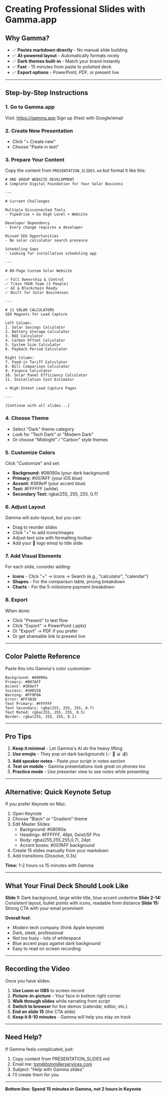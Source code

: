 # Creating Professional Slides with Gamma.app

## Why Gamma?
- ✅ **Pastes markdown directly** - No manual slide building
- ✅ **AI-powered layout** - Automatically formats nicely
- ✅ **Dark themes built-in** - Match your brand instantly
- ✅ **Fast** - 15 minutes from paste to polished deck
- ✅ **Export options** - PowerPoint, PDF, or present live

---

## Step-by-Step Instructions

### 1. Go to Gamma.app
Visit: https://gamma.app
Sign up (free) with Google/email

### 2. Create New Presentation
- Click "+ Create new"
- Choose "Paste in text"

### 3. Prepare Your Content
Copy the content from `PRESENTATION_SLIDES.md` but format it like this:

```
# ONE GROUP WEBSITE DEVELOPMENT
A Complete Digital Foundation for Your Solar Business

---

# Current Challenges

Multiple Disconnected Tools
- Pipedrive + Go High Level + Website

Developer Dependency
- Every change requires a developer

Missed SEO Opportunities
- No solar calculator search presence

Scheduling Gaps
- Looking for installation scheduling app

---

# 80-Page Custom Solar Website

✅ Full Ownership & Control
✅ Train YOUR Team (2 People)
✅ AI & Blockchain Ready
✅ Built for Solar Businesses

---

# 11 SOLAR CALCULATORS
SEO Magnets for Lead Capture

Left Column:
1. Solar Savings Calculator
2. Battery Storage Calculator
3. ROI Calculator
4. Carbon Offset Calculator
5. System Size Calculator
6. Payback Period Calculator

Right Column:
7. Feed-in Tariff Calculator
8. Bill Comparison Calculator
9. Finance Calculator
10. Solar Panel Efficiency Calculator
11. Installation Cost Estimator

= High-Intent Lead Capture Pages

---

[Continue with all slides...]
```

### 4. Choose Theme
- Select "Dark" theme category
- Look for "Tech Dark" or "Modern Dark"
- Or choose "Midnight" / "Carbon" style themes

### 5. Customize Colors
Click "Customize" and set:
- **Background:** #08090a (your dark background)
- **Primary:** #007AFF (your iOS blue)
- **Accent:** #369eff (your accent blue)
- **Text:** #FFFFFF (white)
- **Secondary Text:** rgba(255, 255, 255, 0.7)

### 6. Adjust Layout
Gamma will auto-layout, but you can:
- Drag to reorder slides
- Click "+" to add icons/images
- Adjust text size with formatting toolbar
- Add your 🔷 logo emoji to title slide

### 7. Add Visual Elements
For each slide, consider adding:
- **Icons** - Click "+" → Icons → Search (e.g., "calculator", "calendar")
- **Shapes** - For the comparison table, pricing breakdown
- **Charts** - For the 5-milestone payment breakdown

### 8. Export
When done:
- Click "Present" to test flow
- Click "Export" → PowerPoint (.pptx)
- Or "Export" → PDF if you prefer
- Or get shareable link to present live

---

## Color Palette Reference

Paste this into Gamma's color customizer:

```
Background: #08090a
Primary: #007AFF
Accent: #369eff
Success: #30D158
Warning: #FF9F0A
Error: #FF3B30
Text Primary: #FFFFFF
Text Secondary: rgba(255, 255, 255, 0.7)
Text Muted: rgba(255, 255, 255, 0.5)
Border: rgba(255, 255, 255, 0.1)
```

---

## Pro Tips

1. **Keep it minimal** - Let Gamma's AI do the heavy lifting
2. **Use emojis** - They pop on dark backgrounds (✅ 🎯 📊 💰)
3. **Add speaker notes** - Paste your script in notes section
4. **Test on mobile** - Gamma presentations look great on phones too
5. **Practice mode** - Use presenter view to see notes while presenting

---

## Alternative: Quick Keynote Setup

If you prefer Keynote on Mac:

1. Open Keynote
2. Choose "Black" or "Gradient" theme
3. Edit Master Slides:
   - Background: #08090a
   - Headings: #FFFFFF, 48pt, Geist/SF Pro
   - Body: rgba(255,255,255,0.7), 24pt
   - Accent boxes: #007AFF background
4. Create 15 slides manually from your markdown
5. Add transitions (Dissolve, 0.3s)

**Time:** 1-2 hours vs 15 minutes with Gamma

---

## What Your Final Deck Should Look Like

**Slide 1:** Dark background, large white title, blue accent underline
**Slide 2-14:** Consistent layout, bullet points with icons, readable from distance
**Slide 15:** Strong CTA with your email prominent

**Overall feel:**
- Modern tech company (think Apple keynote)
- Dark, sleek, professional
- Not too busy - lots of whitespace
- Blue accent pops against dark background
- Easy to read on screen recording

---

## Recording the Video

Once you have slides:

1. **Use Loom or OBS** to screen record
2. **Picture-in-picture** - Your face in bottom right corner
3. **Walk through slides** while narrating from script
4. **Switch to browser** for live demos (calendar, editor, etc.)
5. **End on slide 15** (the CTA slide)
6. **Keep it 8-10 minutes** - Gamma will help you stay on track

---

## Need Help?

If Gamma feels complicated, just:
1. Copy content from PRESENTATION_SLIDES.md
2. Email me: tom@tommillerservices.com
3. Subject: "Help with Gamma slides"
4. I'll create them for you

---

**Bottom line: Spend 15 minutes in Gamma, not 2 hours in Keynote**
